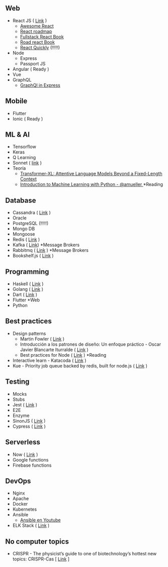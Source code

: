 

## Web 
 - React JS ( [Link](https://reactjs.org/) )
 	- [Awesome React](https://github.com/enaqx/awesome-react)
	- [React roadmap](https://github.com/adam-golab/react-developer-roadmap)
	- [Fullstack React Book](https://www.fullstackreact.com/)
	- [Road react Book](https://roadtoreact.com)
	- [React Quickly](https://www.manning.com/books/react-quickly)  (!!!!!)
 - Node 
 	- Express
 	- Passport JS
 - Angular ( Ready ) 
 - Vue
 - GraphQL
 	- [GraphQl in Express](https://graphql.org/graphql-js/running-an-express-graphql-server/)
 
## Mobile
 - Flutter 
 - Ionic ( Ready ) 

## ML & AI 
 - Tensorflow 
 - Keras 
 - Q Learning
 - Sonnet ( [link](https://github.com/deepmind/sonnet) )
 - Teoría 
 	- [Transformer-XL: Attentive Language Models Beyond a Fixed-Length Context](https://arxiv.org/abs/1901.02860)
	- [ Introduction to Machine Learning with Python - @amueller ](https://github.com/amueller/introduction_to_ml_with_python) *Reading

## Database
 - Cassandra ( [Link](http://cassandra.apache.org/) ) 
 - Oracle 
 - PostgreSQL (!!!!!)
 - Mongo DB 
  - Mongoose
 - Redis ( [Link](https://redis.io/) )
 - Kafka ( [Link](https://kafka.apache.org/)) *Message Brokers
 - Rabbitmq ( [Link](https://www.rabbitmq.com/) ) *Message Brokers
 - Bookshelf.js ( [Link]( https://bookshelfjs.org/ ) ) 
  

## Programming
 - Haskell ( [Link](https://www.haskell.org/) )
 - Golang ( [Link](https://golang.org/#) )
 - Dart ( [Link](https://www.dartlang.org/) ) 
  - Flutter *Web
 - Python 

## Best practices
 - Design patterns
	- Martin Fowler ( [Link](https://martinfowler.com/) )
  	- Introducción a los patrones de diseño: Un enfoque práctico - Oscar Javier Blancarte Iturralde  ( [Link](https://www.amazon.com.mx/Introducci%C3%B3n-los-patrones-dise%C3%B1o-pr%C3%A1ctico-ebook/dp/B01M9CG9QL/ref=sr_1_1?ie=UTF8&qid=1549767764&sr=8-1&keywords=patrones+de+dise%C3%B1o) )
	- Best practices for Node ( [Link]( https://github.com/i0natan/nodebestpractices ) ) *Reading
 - Interactive learn - Katacoda ( [Link](https://www.katacoda.com/learn) ) 
 - Kue - Priority job queue backed by redis, built for node.js ( [Link](https://github.com/Automattic/kue) )
 
 ## Testing 
 - Mocks
 - Stubs 
 - Jest ( [Link](https://jestjs.io/) )
 - E2E
 - Enzyme
 - SinonJS ( [Link](https://sinonjs.org/) )
 - Cypress ( [Link](https://www.cypress.io/) )
 
 ## Serverless 
 - Now ( [Link](https://zeit.co/now) )
 - Google functions 
 - Firebase functions 

## DevOps 
 - Nginx 
 - Apache
 - Docker
 - Kubernetes
 - Ansible
 	- [Ansible en Youtube](https://www.youtube.com/watch?v=Zimn-UCbQ0A)
 -  ELK Stack ( [Link](https://www.elastic.co/elk-stack) )
 
 ## No computer topics 
  - CRISPR - The physicist’s guide to one of biotechnology’s hottest
new topics: CRISPR-Cas  [ [Link](https://arxiv.org/pdf/1712.09865.pdf) ]
